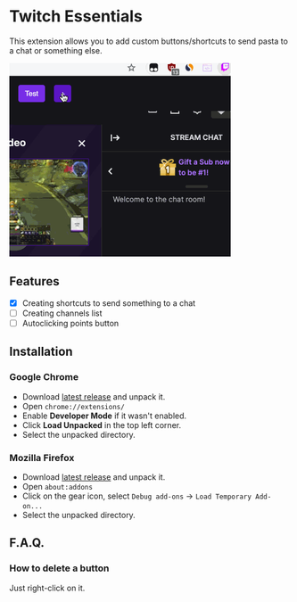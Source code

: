 # Twitch Essentials

This extension allows you to add custom buttons/shortcuts to send pasta to a chat or something else.

![how-to-use](docs/how-to-use.gif)

## Features

- [x] Creating shortcuts to send something to a chat
- [ ] Creating channels list
- [ ] Autoclicking points button

## Installation

### Google Chrome

* Download [latest release](https://github.com/Revenkroz/twitch-essentials/releases) and unpack it.
* Open `chrome://extensions/`
* Enable **Developer Mode** if it wasn't enabled.
* Click **Load Unpacked** in the top left corner.
* Select the unpacked directory.

### Mozilla Firefox

* Download [latest release](https://github.com/Revenkroz/twitch-essentials/releases) and unpack it.
* Open `about:addons`
* Click on the gear icon, select `Debug add-ons` -> `Load Temporary Add-on...`
* Select the unpacked directory.


## F.A.Q.

### How to delete a button

Just right-click on it.
